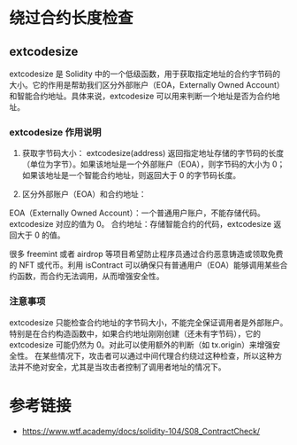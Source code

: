 # 绕过合约长度检查

## extcodesize 
extcodesize 是 Solidity 中的一个低级函数，用于获取指定地址的合约字节码的大小。它的作用是帮助我们区分外部账户（EOA，Externally Owned Account）和智能合约地址。具体来说，extcodesize 可以用来判断一个地址是否为合约地址。

### extcodesize 作用说明
1. 获取字节码大小： extcodesize(address) 返回指定地址存储的字节码的长度（单位为字节）。如果该地址是一个外部账户（EOA），则字节码的大小为 0；如果该地址是一个智能合约地址，则返回大于 0 的字节码长度。

2. 区分外部账户（EOA）和合约地址：

EOA（Externally Owned Account）：一个普通用户账户，不能存储代码。extcodesize 对应的值为 0。
合约地址：存储智能合约的代码，extcodesize 返回大于 0 的值。

  很多 freemint 或者 airdrop 等项目希望防止程序员通过合约恶意铸造或领取免费的 NFT 或代币。利用 isContract 可以确保只有普通用户（EOA）能够调用某些合约函数，而合约无法调用，从而增强安全性。

### 注意事项

extcodesize 只能检查合约地址的字节码大小，不能完全保证调用者是外部账户。特别是在合约构造函数中，如果合约地址刚刚创建（还未有字节码），它的 extcodesize 可能仍然为 0。对此可以使用额外的判断（如 tx.origin）来增强安全性。
在某些情况下，攻击者可以通过中间代理合约绕过这种检查，所以这种方法并不绝对安全，尤其是当攻击者控制了调用者地址的情况下。





# 参考链接
- https://www.wtf.academy/docs/solidity-104/S08_ContractCheck/




